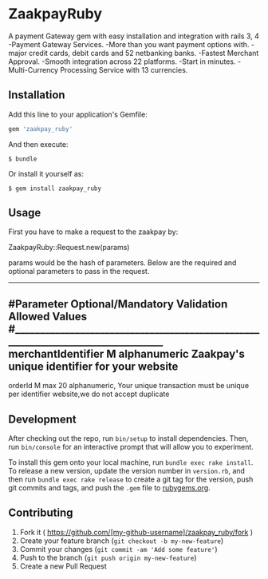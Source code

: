 # ZaakpayRuby

A payment Gateway gem with easy installation and integration with rails 3, 4
-Payment Gateway Services.
-More than you want payment options with.
-major credit cards, debit cards and 52 netbanking banks.
-Fastest Merchant Approval.
-Smooth integration across 22 platforms.
-Start in minutes.
-Multi-Currency Processing Service with 13 currencies.


## Installation

Add this line to your application's Gemfile:

```ruby
gem 'zaakpay_ruby'
```

And then execute:

    $ bundle

Or install it yourself as:

    $ gem install zaakpay_ruby

## Usage

First you have to make a request to the zaakpay by:

ZaakpayRuby::Request.new(params)

params would be the hash of parameters. Below are the required and optional parameters to pass in the request.

_________________________________________________________________________________
#Parameter	           Optional/Mandatory	    Validation	         Allowed Values
#________________________________________________________________________________
merchantIdentifier	         M	           alphanumeric	           Zaakpay's unique
                                                                   identifier for your
                                                                   website
------------------------------------------------------------------------------------------------
orderId	                     M	           max 20 alphanumeric,    Your unique transaction
                                           must be unique per      identifier
                                           website,we do not
                                           accept duplicate

## Development

After checking out the repo, run `bin/setup` to install dependencies. Then, run `bin/console` for an interactive prompt that will allow you to experiment.

To install this gem onto your local machine, run `bundle exec rake install`. To release a new version, update the version number in `version.rb`, and then run `bundle exec rake release` to create a git tag for the version, push git commits and tags, and push the `.gem` file to [rubygems.org](https://rubygems.org).

## Contributing

1. Fork it ( https://github.com/[my-github-username]/zaakpay_ruby/fork )
2. Create your feature branch (`git checkout -b my-new-feature`)
3. Commit your changes (`git commit -am 'Add some feature'`)
4. Push to the branch (`git push origin my-new-feature`)
5. Create a new Pull Request
